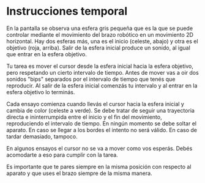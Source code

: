 # Instrucciones temporal 
En la pantalla se observa una esfera gris pequeña que es la que se puede controlar mediante el movimiento del brazo robótico en un movimiento 2D horizontal. Hay dos esferas más, una es el inicio (celeste, abajo) y otra es el objetivo (roja, arriba). Salir de la esfera inicial produce un sonido, al igual que entrar en la esfera objetivo.

Tu tarea es mover el cursor desde la esfera inicial hacia la esfera objetivo, pero respetando un cierto intervalo de tiempo. Antes de mover vas a oir dos sonidos "bips" separados por el intervalo de tiempo que tenés que reproducir. Al salir de la esfera inicial comenzás tu intervalo y al entrar en la esfera objetivo lo terminás.

Cada ensayo comienza cuando llevás el cursor hacia la esfera inicial y cambia de color (celeste a verde). Se debe tratar de seguir una trayectoria directa e ininterrumpida entre el inicio y el fin del movimiento, reproduciendo el intervalo de tiempo. En ningún momento se debe soltar el aparato. En caso se llegar a los bordes el intento no será válido. En caso de tardar demasiado, tampoco.

En algunos ensayos el cursor no se va a mover como vos esperás. Debés acomodarte a eso para cumplir con la tarea.

Es importante que te pares siempre en la misma posición con respecto al aparato y que uses el brazo siempre de la misma manera.


